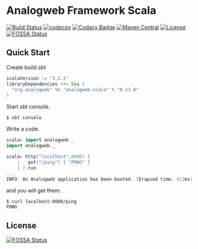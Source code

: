 Analogweb Framework Scala
===============================================

[![Build Status](https://travis-ci.org/analogweb/analogweb-scala.svg)](https://travis-ci.org/analogweb/analogweb-scala)
[![codecov](https://codecov.io/gh/analogweb/analogweb-scala/branch/master/graph/badge.svg)](https://codecov.io/gh/analogweb/analogweb-scala)
[![Codacy Badge](https://api.codacy.com/project/badge/Grade/7a112498f9ae4e3d996a8a74d59a1c4e)](https://www.codacy.com/manual/y2k2mt/analogweb-scala?utm_source=github.com&amp;utm_medium=referral&amp;utm_content=analogweb/analogweb-scala&amp;utm_campaign=Badge_Grade)
[![Maven Central](https://maven-badges.herokuapp.com/maven-central/org.analogweb/analogweb-scala_2.13/badge.svg)](https://maven-badges.herokuapp.com/maven-central/org.analogweb/analogweb-scala_2.13)
[![License](http://img.shields.io/:license-mit-blue.svg)](http://doge.mit-license.org)
[![FOSSA Status](https://app.fossa.io/api/projects/git%2Bgithub.com%2Fanalogweb%2Fanalogweb-scala.svg?type=shield)](https://app.fossa.io/projects/git%2Bgithub.com%2Fanalogweb%2Fanalogweb-scala?ref=badge_shield)

## Quick Start

Create build.sbt

```scala
scalaVersion := "3.1.1"
libraryDependencies ++= Seq (
  "org.analogweb" %% "analogweb-scala" % "0.13.0"
)
```

Start sbt console.

```
$ sbt console
```

Write a code.

```scala
scala> import analogweb._
import analogweb._

scala> http("localhost",8000) {
    |   get("/ping") { "PONG" }
    | }.run
...
INFO: An Analogweb application has been booted. (Erapsed time: 412ms)
```

and you will get them.

```
$ curl localhost:8000/ping
PONG
```


## License
[![FOSSA Status](https://app.fossa.io/api/projects/git%2Bgithub.com%2Fanalogweb%2Fanalogweb-scala.svg?type=large)](https://app.fossa.io/projects/git%2Bgithub.com%2Fanalogweb%2Fanalogweb-scala?ref=badge_large)
